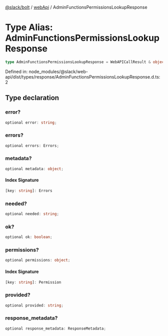 [@slack/bolt](../../../../index.md) / [webApi](../index.md) / AdminFunctionsPermissionsLookupResponse

# Type Alias: AdminFunctionsPermissionsLookupResponse

```ts
type AdminFunctionsPermissionsLookupResponse = WebAPICallResult & object;
```

Defined in: node\_modules/@slack/web-api/dist/types/response/AdminFunctionsPermissionsLookupResponse.d.ts:2

## Type declaration

### error?

```ts
optional error: string;
```

### errors?

```ts
optional errors: Errors;
```

### metadata?

```ts
optional metadata: object;
```

#### Index Signature

```ts
[key: string]: Errors
```

### needed?

```ts
optional needed: string;
```

### ok?

```ts
optional ok: boolean;
```

### permissions?

```ts
optional permissions: object;
```

#### Index Signature

```ts
[key: string]: Permission
```

### provided?

```ts
optional provided: string;
```

### response\_metadata?

```ts
optional response_metadata: ResponseMetadata;
```
